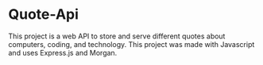 # Quote-Api

This project is a web API to store and serve different quotes about computers, coding, and technology.
This project was made with Javascript and uses Express.js and Morgan.
